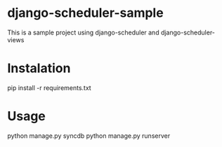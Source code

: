 django-scheduler-sample
=======================

This is a sample project using django-scheduler and django-scheduler-views

Instalation
=======================
pip install -r requirements.txt

Usage
=======================
python manage.py syncdb
python manage.py runserver
